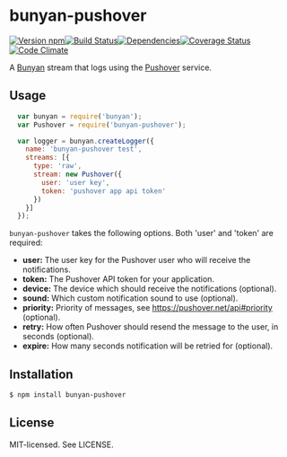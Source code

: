 # bunyan-pushover

[![Version npm](http://img.shields.io/npm/v/bunyan-pushover.svg?style=flat-square)](http://browsenpm.org/package/bunyan-pushover)[![Build Status](http://img.shields.io/travis/rexxars/bunyan-pushover/master.svg?style=flat-square)](https://travis-ci.org/rexxars/bunyan-pushover)[![Dependencies](https://img.shields.io/david/rexxars/bunyan-pushover.svg?style=flat-square)](https://david-dm.org/rexxars/bunyan-pushover)[![Coverage Status](http://img.shields.io/coveralls/rexxars/bunyan-pushover/master.svg?style=flat-square)](https://coveralls.io/r/rexxars/bunyan-pushover?branch=master)[![Code Climate](http://img.shields.io/codeclimate/github/rexxars/bunyan-pushover.svg?style=flat-square)](https://codeclimate.com/github/rexxars/bunyan-pushover/)

A [Bunyan][0] stream that logs using the [Pushover][1] service.

## Usage

``` js
  var bunyan = require('bunyan');
  var Pushover = require('bunyan-pushover');

  var logger = bunyan.createLogger({
    name: 'bunyan-pushover test',
    streams: [{
      type: 'raw',
      stream: new Pushover({
        user: 'user key',
        token: 'pushover app api token'
      })
    }]
  });
```

`bunyan-pushover` takes the following options. Both 'user' and 'token' are required:

* __user:__ The user key for the Pushover user who will receive the notifications.
* __token:__ The Pushover API token for your application.
* __device:__ The device which should receive the notifications (optional).
* __sound:__ Which custom notification sound to use (optional).
* __priority:__ Priority of messages, see https://pushover.net/api#priority (optional).
* __retry:__ How often Pushover should resend the message to the user, in seconds (optional).
* __expire:__ How many seconds notification will be retried for (optional).

## Installation

``` bash
$ npm install bunyan-pushover
```

## License

MIT-licensed. See LICENSE.

[0]: https://github.com/trentm/node-bunyan
[1]: https://pushover.net/
